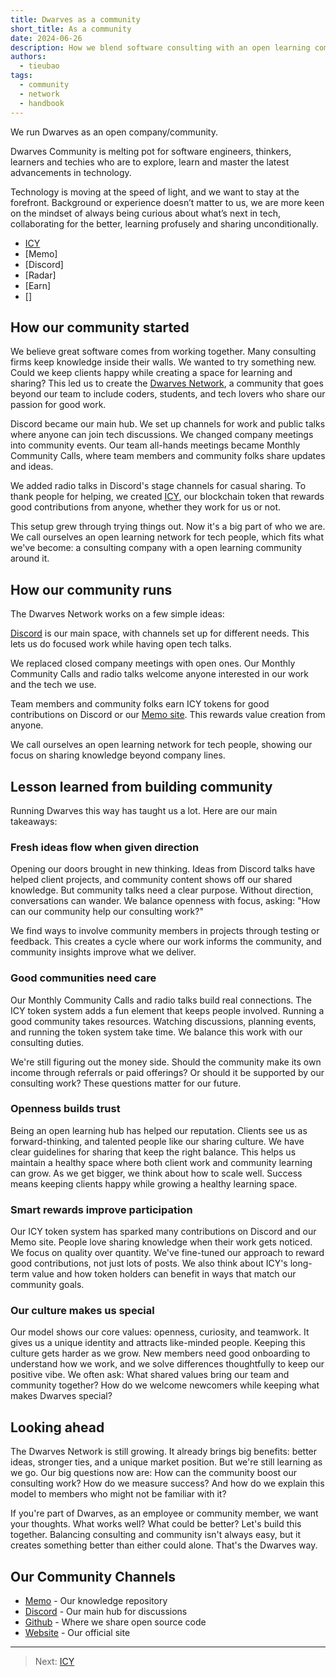 ```yaml
---
title: Dwarves as a community
short_title: As a community
date: 2024-06-26
description: How we blend software consulting with an open learning community where tech enthusiasts share knowledge, collaborate, and grow together.
authors:
  - tieubao
tags:
  - community
  - network
  - handbook
---
```


We run Dwarves as an open company/community.

Dwarves Community is melting pot for software engineers, thinkers, learners and techies who are to explore, learn and master the latest advancements in technology.

Technology is moving at the speed of light, and we want to stay at the forefront. Background or experience doesn’t matter to us, we are more keen on the mindset of always being curious about what’s next in tech, collaborating for the better, learning profusely and sharing unconditionally.

- [ICY](community/icy.md)
- [Memo]
- [Discord]
- [Radar]
- [Earn]
- []

## How our community started

We believe great software comes from working together. Many consulting firms keep knowledge inside their walls. We wanted to try something new. Could we keep clients happy while creating a space for learning and sharing? This led us to create the [Dwarves Network](https://discord.com/invite/dwarvesv), a community that goes beyond our team to include coders, students, and tech lovers who share our passion for good work.

Discord became our main hub. We set up channels for work and public talks where anyone can join tech discussions. We changed company meetings into community events. Our team all-hands meetings became Monthly Community Calls, where team members and community folks share updates and ideas.

We added radio talks in Discord's stage channels for casual sharing. To thank people for helping, we created [ICY](https://icy.so), our blockchain token that rewards good contributions from anyone, whether they work for us or not.

This setup grew through trying things out. Now it's a big part of who we are. We call ourselves an open learning network for tech people, which fits what we've become: a consulting company with a open learning community around it.

## How our community runs

The Dwarves Network works on a few simple ideas:

[Discord](https://discord.com/invite/dwarvesv) is our main space, with channels set up for different needs. This lets us do focused work while having open tech talks.

We replaced closed company meetings with open ones. Our Monthly Community Calls and radio talks welcome anyone interested in our work and the tech we use.

Team members and community folks earn ICY tokens for good contributions on Discord or our [Memo site](https://memo.d.foundation/). This rewards value creation from anyone.

We call ourselves an open learning network for tech people, showing our focus on sharing knowledge beyond company lines.

## Lesson learned from building community

Running Dwarves this way has taught us a lot. Here are our main takeaways:

### Fresh ideas flow when given direction

Opening our doors brought in new thinking. Ideas from Discord talks have helped client projects, and community content shows off our shared knowledge. But community talks need a clear purpose. Without direction, conversations can wander. We balance openness with focus, asking: "How can our community help our consulting work?"

We find ways to involve community members in projects through testing or feedback. This creates a cycle where our work informs the community, and community insights improve what we deliver.

### Good communities need care

Our Monthly Community Calls and radio talks build real connections. The ICY token system adds a fun element that keeps people involved. Running a good community takes resources. Watching discussions, planning events, and running the token system take time. We balance this work with our consulting duties.

We're still figuring out the money side. Should the community make its own income through referrals or paid offerings? Or should it be supported by our consulting work? These questions matter for our future.

### Openness builds trust

Being an open learning hub has helped our reputation. Clients see us as forward-thinking, and talented people like our sharing culture. We have clear guidelines for sharing that keep the right balance. This helps us maintain a healthy space where both client work and community learning can grow. As we get bigger, we think about how to scale well. Success means keeping clients happy while growing a healthy learning space.

### Smart rewards improve participation

Our ICY token system has sparked many contributions on Discord and our Memo site. People love sharing knowledge when their work gets noticed. We focus on quality over quantity. We've fine-tuned our approach to reward good contributions, not just lots of posts. We also think about ICY's long-term value and how token holders can benefit in ways that match our community goals.

### Our culture makes us special

Our model shows our core values: openness, curiosity, and teamwork. It gives us a unique identity and attracts like-minded people. Keeping this culture gets harder as we grow. New members need good onboarding to understand how we work, and we solve differences thoughtfully to keep our positive vibe. We often ask: What shared values bring our team and community together? How do we welcome newcomers while keeping what makes Dwarves special?

## Looking ahead

The Dwarves Network is still growing. It already brings big benefits: better ideas, stronger ties, and a unique market position. But we're still learning as we go. Our big questions now are: How can the community boost our consulting work? How do we measure success? And how do we explain this model to members who might not be familiar with it?

If you're part of Dwarves, as an employee or community member, we want your thoughts. What works well? What could be better? Let's build this together. Balancing consulting and community isn't always easy, but it creates something better than either could alone. That's the Dwarves way.

## Our Community Channels

- [Memo](https://memo.d.foundation/) - Our knowledge repository
- [Discord](https://discord.com/invite/dwarvesv) - Our main hub for discussions
- [Github](https://github.com/dwarvesf) - Where we share open source code
- [Website](https://d.foundation/) - Our official site

---

> Next: [ICY](community/icy.md)
